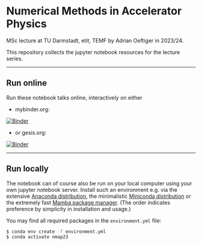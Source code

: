 # Numerical Methods in Accelerator Physics

MSc lecture at TU Darmstadt, etit, TEMF by Adrian Oeftiger in 2023/24.

This repository collects the jupyter notebook resources for the lecture series.

---

## Run online

Run these notebook talks online, interactively on either

* mybinder.org:

[![Binder](https://mybinder.org/badge_logo.svg)](https://mybinder.org/v2/gh/aoeftiger/TUDa-NMAP-2023/HEAD)

* or gesis.org:

[![Binder](https://mybinder.org/badge_logo.svg)](https://notebooks.gesis.org/binder/)

---


## Run locally

The notebook can of course also be run on your local computer using your own jupyter notebook server. Install such an environment e.g. via the extensive [Anaconda distribution](https://www.anaconda.com/products/distribution), the minimalistic [Miniconda distribution](https://docs.conda.io/en/main/miniconda.html) or the extremely fast [Mamba package manager](https://mamba.readthedocs.io/en/latest/). (The order indicates preference by simplicity in installation and usage.)

You may find all required packages in the `environment.yml` file:

```bash
$ conda env create -f environment.yml
$ conda activate nmap23
```
